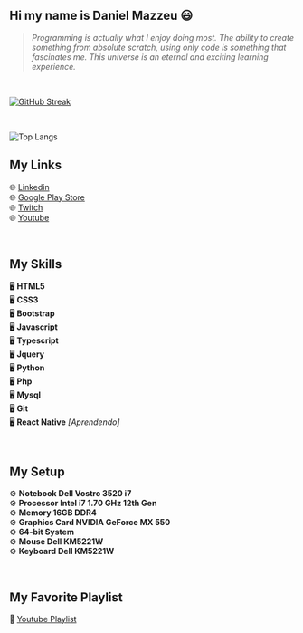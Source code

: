 ## Hi my name is Daniel Mazzeu 😃
<blockquote><em>Programming is actually what I enjoy doing most. The ability to create something from absolute scratch, using only code is something that fascinates me. This universe is an eternal and exciting learning experience.</em></blockquote>

<br/>

<a href="https://git.io/streak-stats"><img src="https://streak-stats.demolab.com?user=danzzeu&theme=solarized-dark&hide_border=true&border_radius=5&card_width=950&background=EBEBEB00" alt="GitHub Streak" /></a>

<br/>

![Top Langs](https://github-readme-stats.vercel.app/api/top-langs/?username=danzzeu&hide_progress=true)

## My Links
🌐 <a href="https://www.linkedin.com/in/danielmazzeulk" rel="follow" target="_blank">Linkedin</a> <br/>
🌐 <a href="https://www.youtube.com/playlist?list=PLiduNjzudndvROdIuM9HornT6zeRk3FDn" rel="follow" target="_blank">Google Play Store</a> <br/>
🌐 <a href="https://www.twitch.tv/danzzeu" rel="follow" target="_blank">Twitch</a> <br/>
🌐 <a href="https://www.youtube.com/playlist?list=PLiduNjzudndvROdIuM9HornT6zeRk3FDn" rel="follow" target="_blank">Youtube</a> <br/>

<br/>

## My Skills
🖥️ **HTML5** <br/>
🖥️ **CSS3** <br/>
🖥️ **Bootstrap** <br/>
🖥️ **Javascript** <br/>
🖥️ **Typescript** <br/>
🖥️ **Jquery** <br/>
🖥️ **Python** <br/>
🖥️ **Php** <br/>
🖥️ **Mysql** <br/>
🖥️ **Git** <br/>
🖥️ **React Native** <em>[Aprendendo]</em>

<br/>

## My Setup
⚙️ **Notebook Dell Vostro 3520 i7** <br/>
⚙️ **Processor Intel i7 1.70 GHz 12th Gen** <br/>
⚙️ **Memory 16GB DDR4** <br/>
⚙️ **Graphics Card NVIDIA GeForce MX 550** <br/>
⚙️ **64-bit System** <br/>
⚙️ **Mouse Dell KM5221W** <br/>
⚙️ **Keyboard Dell KM5221W** <br/>

<br/>

## My Favorite Playlist
🎵 <a href="https://www.youtube.com/playlist?list=PLiduNjzudndvROdIuM9HornT6zeRk3FDn" rel="follow" target="_blank">Youtube Playlist</a>
